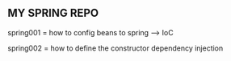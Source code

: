 MY SPRING REPO
----------------------------------------------------
spring001 = how to config beans to spring --> IoC

spring002 = how to define the constructor dependency injection
